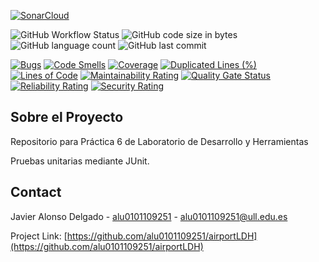 <!-- SHIELDS -->

[![SonarCloud](https://sonarcloud.io/images/project_badges/sonarcloud-orange.svg)](https://sonarcloud.io/dashboard?id=alu0101109251_airportLDH)

![GitHub Workflow Status](https://img.shields.io/github/workflow/status/alu0101109251/airportLDH/Build)
![GitHub code size in bytes](https://img.shields.io/github/languages/code-size/alu0101109251/airportLDH)
![GitHub language count](https://img.shields.io/github/languages/count/alu0101109251/airportLDH)
![GitHub last commit](https://img.shields.io/github/last-commit/alu0101109251/airportLDH)

[![Bugs](https://sonarcloud.io/api/project_badges/measure?project=alu0101109251_airportLDH&metric=bugs)](https://sonarcloud.io/dashboard?id=alu0101109251_airportLDH)
[![Code Smells](https://sonarcloud.io/api/project_badges/measure?project=alu0101109251_airportLDH&metric=code_smells)](https://sonarcloud.io/dashboard?id=alu0101109251_airportLDH)
[![Coverage](https://sonarcloud.io/api/project_badges/measure?project=alu0101109251_airportLDH&metric=coverage)](https://sonarcloud.io/dashboard?id=alu0101109251_airportLDH)
[![Duplicated Lines (%)](https://sonarcloud.io/api/project_badges/measure?project=alu0101109251_airportLDH&metric=duplicated_lines_density)](https://sonarcloud.io/dashboard?id=alu0101109251_airportLDH)
[![Lines of Code](https://sonarcloud.io/api/project_badges/measure?project=alu0101109251_airportLDH&metric=ncloc)](https://sonarcloud.io/dashboard?id=alu0101109251_airportLDH)
[![Maintainability Rating](https://sonarcloud.io/api/project_badges/measure?project=alu0101109251_airportLDH&metric=sqale_rating)](https://sonarcloud.io/dashboard?id=alu0101109251_airportLDH)
[![Quality Gate Status](https://sonarcloud.io/api/project_badges/measure?project=alu0101109251_airportLDH&metric=alert_status)](https://sonarcloud.io/dashboard?id=alu0101109251_airportLDH)
[![Reliability Rating](https://sonarcloud.io/api/project_badges/measure?project=alu0101109251_airportLDH&metric=reliability_rating)](https://sonarcloud.io/dashboard?id=alu0101109251_airportLDH)
[![Security Rating](https://sonarcloud.io/api/project_badges/measure?project=alu0101109251_airportLDH&metric=security_rating)](https://sonarcloud.io/dashboard?id=alu0101109251_airportLDH)

<!-- ABOUT -->
## Sobre el Proyecto
Repositorio para Práctica 6 de Laboratorio de Desarrollo y Herramientas

Pruebas unitarias mediante JUnit.

<!-- CONTACT -->
## Contact

Javier Alonso Delgado - [alu0101109251](https://github.com/alu0101109251) - alu0101109251@ull.edu.es

Project Link: [https://github.com/alu0101109251/airportLDH](https://github.com/alu0101109251/airportLDH)
